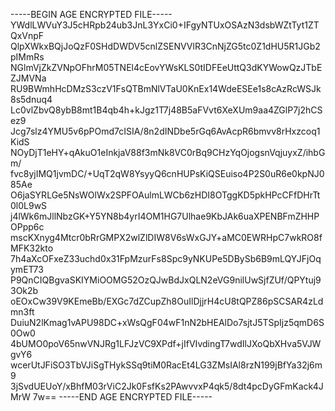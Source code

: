-----BEGIN AGE ENCRYPTED FILE-----
YWdlLWVuY3J5cHRpb24ub3JnL3YxCi0+IFgyNTUxOSAzN3dsbWZtTyt1ZTQxVnpF
QlpXWkxBQjJoQzF0SHdDWDV5cnlZSENVVlR3CnNjZG5tc0Z1dHU5R1JGb2pIMmRs
NGlmVjZkZVNpOFhrM05TNEl4cEovYWsKLS0tIDFEeUttQ3dKYWowQzJTbEZJMVNa
RU9BWmhHcDMzS3czV1FsQTBmNlVTaU0KnEx14WdeESEe1s8cAzRcWSJk8s5dnuq4
Lc0vlZbvQ8ybB8mt1B4qb4h+kJgz1T7j48B5aFVvt6XeXUm9aa4ZGlP7j2hCSez9
Jcg7slz4YMU5v6pPOmd7cISIA/8n2dINDbe5rGq6AvAcpR6bmvv8rHxzcoq1KidS
NOyDjT1eHY+qAkuO1eInkjaV88f3mNk8VC0rBq9CHzYqOjogsnVqjuyxZ/ihbGm/
fvc8yjIMQ1jvmDC/+UqT2qW8YsyyQ6cnHUPsKiQSEuiso4P2S0uR6e0kpNJ085Ae
O6jaSYRLGe5NsWOlWx2SPFOAulmLWCb6zHDI8OTggKD5pkHPcCFfDHrTt0l0L9wS
j4lWk6mJllNbzGK+Y5YN8b4yrI4OM1HG7Ulhae9KbJAk6uaXPENBFmZHHPOPpp6c
mscKXnyg4Mtcr0bRrGMPX2wlZlDIW8V6sWxGJY+aMC0EWRHpC7wkRO8fMFK32kto
7h4aXcOFxeZ33uchd0x31FpMzurFs8Spc9yNKUPe5DBySb6B9mLQYJFjOqymET73
P9QnCIQBgvaSKIYMiOOMG52OzQJwBdJxQLN2eVG9nilUwSjfZUf/QPYtuj93Ok2b
oEOxCw39V9KEmeBb/EXGc7dZCupZh8OuIlDjjrH4cU8tQPZ86pSCSAR4zLdmn3ft
DuiuN2lKmag1vAPU98DC+xWsQgF04wF1nN2bHEAlDo7sjtJ5TSpIjz5qmD6S0Ow0
4bUMO0poV65nwVNJRg1LFJzVC9XPdf+jIfVIvdingT7wdIlJXoQbXHva5VJWgvY6
wcerUtJFiSO3TbVJiSgTHykSSq9tiM0RacEt4LG3ZMsIAl8rzN199jBfYa32j6m9
3jSvdUEUoY/xBhfM03rViC2Jk0FsfKs2PAwvvxP4qk5/8dt4pcDyGFmKack4JMrW
7w==
-----END AGE ENCRYPTED FILE-----
